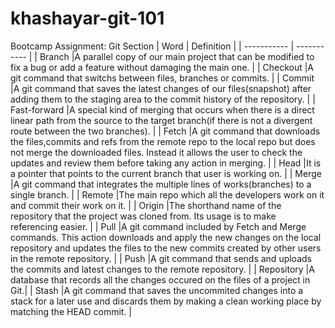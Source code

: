 # khashayar-git-101
Bootcamp Assignment: Git Section
| Word      | Definition |
| ----------- | ----------- |
| Branch |A parallel copy of our main project that can be modified to fix a bug or add a feature without damaging the main one. |
| Checkout |A git command that switchs between files, branches or commits. |
| Commit |A git command that saves the latest changes of our files(snapshot) after adding them to the staging area to the commit history of the repository. |
| Fast-forward |A special kind of merging that occurs when there is a direct linear path from the source to the target branch(if there is not a divergent route between the two branches). |
| Fetch |A git command that downloads the files,commits and refs from the remote repo to the local repo but does not merge the downloaded files. Instead it allows the user to check the updates and review them before taking any action in merging. |
| Head |It is a pointer that points to the current branch that user is working on. |
| Merge |A git command that integrates the multiple lines of works(branches) to a single branch. |
| Remote |The main repo which all the developers work on it and commit their work on it. |
| Origin |The shorthand name of the repository that the project was cloned from. Its usage is to make referencing easier. |
| Pull |A git command included by Fetch and Merge commands. This action downloads and apply the new changes on the local repository and updates the files to the new commits created by other users in the remote repository. |
| Push |A git command that sends and uploads the commits and latest changes to the remote repository. |
| Repository |A database that records all the changes occured on the files of a project in Git.|
| Stash |A git command that saves the uncommited changes into a stack for a later use and discards them by making a clean working place by matching the HEAD commit. |
